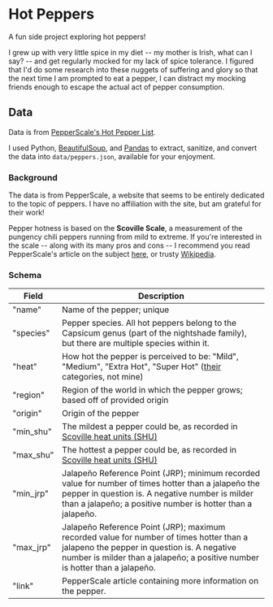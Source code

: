 # Hot Peppers

A fun side project exploring hot peppers!

I grew up with very little spice in my diet -- my mother is Irish, what can I say? -- and get regularly mocked for my lack of spice tolerance. I figured that I'd do some research into these nuggets of suffering and glory so that the next time I am prompted to eat a pepper, I can distract my mocking friends enough to escape the actual act of pepper consumption.

## Data

Data is from [PepperScale's Hot Pepper List](https://www.pepperscale.com/hot-pepper-list/).

I used Python, [BeautifulSoup](https://www.crummy.com/software/BeautifulSoup/bs4/doc/), and [Pandas](https://pandas.pydata.org/pandas-docs/stable/) to extract, sanitize, and convert the data into `data/peppers.json`, available for your enjoyment.

### Background

The data is from PepperScale, a website that seems to be entirely dedicated to the topic of peppers. I have no affiliation with the site, but am grateful for their work!

Pepper hotness is based on the **Scoville Scale**, a measurement of the pungency chili peppers running from mild to extreme. If you're interested in the scale -- along with its many pros and cons -- I recommend you read PepperScale's article on the subject [here](https://www.pepperscale.com/what-is-the-scoville-scale/), or trusty [Wikipedia](https://en.wikipedia.org/wiki/Scoville_scale).

### Schema

Field | Description
--- | ---
"name"| Name of the pepper; unique
"species" | Pepper species. All hot peppers belong to the Capsicum genus (part of the nightshade family), but there are multiple species within it.
"heat" | How hot the pepper is perceived to be: "Mild", "Medium", "Extra Hot", "Super Hot" ([their](https://www.pepperscale.com/hot-pepper-list/) categories, not mine)
"region" | Region of the world in which the pepper grows; based off of provided origin
"origin" | Origin of the pepper
"min_shu" | The mildest a pepper could be, as recorded in [Scoville heat units (SHU)](https://www.pepperscale.com/scoville-heat-units/)
"max_shu" | The hottest a pepper could be, as recorded in [Scoville heat units (SHU)](https://www.pepperscale.com/scoville-heat-units/)
"min_jrp" | Jalapeño Reference Point (JRP); minimum recorded value for number of times hotter than a jalapeño the pepper in question is. A negative number is milder than a jalapeño; a positive number is hotter than a jalapeño.
"max_jrp" | Jalapeño Reference Point (JRP); maximum recorded value for number of times hotter than a jalapeno the pepper in question is. A negative number is milder than a jalapeño; a positive number is hotter than a jalapeño.
"link" | PepperScale article containing more information on the pepper.
